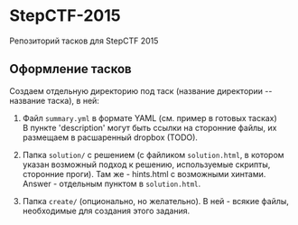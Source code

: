 # StepCTF-2015                                                                          
Репозиторий тасков для StepCTF 2015                                                     

## Оформление тасков

Создаем отдельную директорию под таск (название директории -- название таска), в ней:    

1. Файл `summary.yml` в формате YAML (см. пример в готовых тасках)                        
В пункте 'description' могут быть ссылки на сторонние файлы, их размещаем в расшаренный dropbox (TODO).

2. Папка `solution/` с решением (с файликом `solution.html`, в котором указан возможный подход к решению, используемые скрипты, сторонние проги). Там же - hints.html с возможными хинтами. Answer - отдельным пунктом в `solution.html`.

3. Папка `create/` (опционально, но желательно). В ней - всякие файлы, необходимые для создания этого задания.
